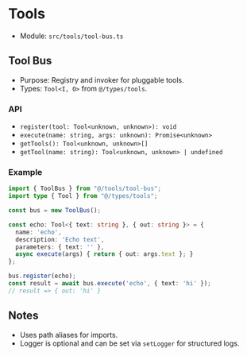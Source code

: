 # Tools

- Module: `src/tools/tool-bus.ts`

## Tool Bus

- Purpose: Registry and invoker for pluggable tools.
- Types: `Tool<I, O>` from `@/types/tools`.

### API

- `register(tool: Tool<unknown, unknown>): void`
- `execute(name: string, args: unknown): Promise<unknown>`
- `getTools(): Tool<unknown, unknown>[]`
- `getTool(name: string): Tool<unknown, unknown> | undefined`

### Example

```ts
import { ToolBus } from "@/tools/tool-bus";
import type { Tool } from "@/types/tools";

const bus = new ToolBus();

const echo: Tool<{ text: string }, { out: string }> = {
  name: 'echo',
  description: 'Echo text',
  parameters: { text: '' },
  async execute(args) { return { out: args.text }; }
};

bus.register(echo);
const result = await bus.execute('echo', { text: 'hi' });
// result => { out: 'hi' }
```

## Notes

- Uses path aliases for imports.
- Logger is optional and can be set via `setLogger` for structured logs.

